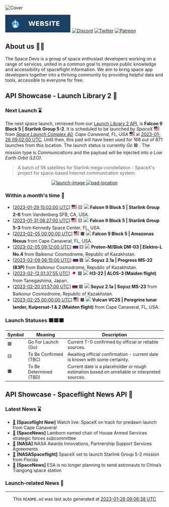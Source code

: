 ![Cover](https://raw.githubusercontent.com/TheSpaceDevs/Tutorials/main/assets/tsd_cover.png)


[![Website](https://raw.githubusercontent.com/TheSpaceDevs/Tutorials/e36b2c250ce7fcd4a801c1ed6cb1f9f9d031696b/assets/badge_tsd_website.svg)](https://thespacedevs.com/)
[![Discord](https://img.shields.io/badge/Discord-%237289DA.svg?style=for-the-badge&logo=discord&logoColor=white)](https://discord.gg/p7ntkNA)
[![Twitter](https://img.shields.io/badge/Twitter-%231DA1F2.svg?style=for-the-badge&logo=Twitter&logoColor=white)](https://twitter.com/TheSpaceDevs)
[![Patreon](https://img.shields.io/badge/Patreon-F96854?style=for-the-badge&logo=patreon&logoColor=white)](https://www.patreon.com/TheSpaceDevs)

## About us 🧑‍🚀
The Space Devs is a group of space enthusiast developers working on a range of
services, united in a common goal to improve public knowledge and accessibility
of spaceflight information. We aim to bring space app developers together into a
thriving community by providing helpful data and tools, accessible to everyone
for free.

## API Showcase - Launch Library 2 🚀

### Next Launch ⌛
The next space launch, retrieved from our
<a href="https://thespacedevs.com/llapi">Launch Library 2 API</a>, is
**Falcon 9 Block 5 | Starlink Group 5-2**. It is scheduled to be launched by *SpaceX*
<img width="17" src="https://raw.githubusercontent.com/lipis/flag-icons/main/flags/4x3/us.svg" />
from *<a href="https://en.wikipedia.org/wiki/Cape_Canaveral_Air_Force_Station_Space_Launch_Complex_40">Space Launch Complex 40</a>, Cape Canaveral, FL, USA*
<img width="17" src="https://raw.githubusercontent.com/lipis/flag-icons/main/flags/4x3/us.svg" />
at <a href="https://www.timeanddate.com/worldclock/fixedtime.html?iso=20230126T090200">2023-01-26 09:02:00 UTC</a>.  Until
then, this pad will have been used for 166
out of 871 launches from this location. The launch status is currently
*Go* 🟩 . The mission type is
*Communications* and the payload will be injected
into *a Low Earth Orbit
(LEO)*.
<br>
<blockquote>
  A batch of 56 satellites for Starlink mega-constellation - SpaceX's project for space-based Internet communication system.
</blockquote>

<p float="left" align="center">
  <a href="https://en.wikipedia.org/wiki/Falcon_9" >
    <img alt="launch-image" height="200" src="https://spacelaunchnow-prod-east.nyc3.digitaloceanspaces.com/media/launch_images/falcon2520925_image_20221214103909.png" />
  </a>
  <a href="http://maps.google.com/maps?q=28.56194122,-80.57735736" >
    <img alt="pad-location" height="200" src="https://spacelaunchnow-prod-east.nyc3.digitaloceanspaces.com/media/launch_images/location_12_20200803142519.jpg"  />
  </a>
</p>

### Within a month's time 📅
- \[<a href="https://www.timeanddate.com/worldclock/fixedtime.html?iso=20230129T150200">2023-01-29 15:02:00 UTC</a>\]  <img width="17" src="https://raw.githubusercontent.com/lipis/flag-icons/main/flags/4x3/us.svg" /> 🟨  <a href="https://www.google.com/calendar/render?action=TEMPLATE&text=Falcon 9 Block 5 | Starlink Group 2-6&location=Vandenberg SFB, CA, USA&dates=20230129T150200Z%2F20230129T214500Z"><img border="0" width="15" src="https://upload.wikimedia.org/wikipedia/commons/a/a5/Google_Calendar_icon_%282020%29.svg"></a> **Falcon 9 Block 5 | Starlink Group 2-6** from Vandenberg SFB, CA, USA.
- \[<a href="https://www.timeanddate.com/worldclock/fixedtime.html?iso=20230131T082700">2023-01-31 08:27:00 UTC</a>\]  <img width="17" src="https://raw.githubusercontent.com/lipis/flag-icons/main/flags/4x3/us.svg" /> 🟨  <a href="https://www.google.com/calendar/render?action=TEMPLATE&text=Falcon 9 Block 5 | Starlink Group 5-3&location=Kennedy Space Center, FL, USA&dates=20230131T082700Z%2F20230131T082700Z"><img border="0" width="15" src="https://upload.wikimedia.org/wikipedia/commons/a/a5/Google_Calendar_icon_%282020%29.svg"></a> **Falcon 9 Block 5 | Starlink Group 5-3** from Kennedy Space Center, FL, USA.
- \[<a href="https://www.timeanddate.com/worldclock/fixedtime.html?iso=20230205T000000">2023-02-05 00:00:00 UTC</a>\]  <img width="17" src="https://raw.githubusercontent.com/lipis/flag-icons/main/flags/4x3/us.svg" /> 🟧  <a href="https://www.google.com/calendar/render?action=TEMPLATE&text=Falcon 9 Block 5 | Amazonas Nexus&location=Cape Canaveral, FL, USA&dates=20230205T000000Z%2F20230205T000000Z"><img border="0" width="15" src="https://upload.wikimedia.org/wikipedia/commons/a/a5/Google_Calendar_icon_%282020%29.svg"></a> **Falcon 9 Block 5 | Amazonas Nexus** from Cape Canaveral, FL, USA.
- \[<a href="https://www.timeanddate.com/worldclock/fixedtime.html?iso=20230205T091200">2023-02-05 09:12:00 UTC</a>\]  <img width="17" src="https://raw.githubusercontent.com/lipis/flag-icons/main/flags/4x3/ru.svg" /> 🟨  <a href="https://www.google.com/calendar/render?action=TEMPLATE&text=Proton-M/Blok DM-03 | Elektro-L No.4&location=Baikonur Cosmodrome, Republic of Kazakhstan&dates=20230205T091200Z%2F20230205T091200Z"><img border="0" width="15" src="https://upload.wikimedia.org/wikipedia/commons/a/a5/Google_Calendar_icon_%282020%29.svg"></a> **Proton-M/Blok DM-03 | Elektro-L No.4** from Baikonur Cosmodrome, Republic of Kazakhstan.
- \[<a href="https://www.timeanddate.com/worldclock/fixedtime.html?iso=20230209T061500">2023-02-09 06:15:00 UTC</a>\]  <img width="17" src="https://raw.githubusercontent.com/lipis/flag-icons/main/flags/4x3/ru.svg" /> 🟩  <a href="https://www.google.com/calendar/render?action=TEMPLATE&text=Soyuz 2.1a | Progress MS-22 (83P)&location=Baikonur Cosmodrome, Republic of Kazakhstan&dates=20230209T061500Z%2F20230209T061500Z"><img border="0" width="15" src="https://upload.wikimedia.org/wikipedia/commons/a/a5/Google_Calendar_icon_%282020%29.svg"></a> **Soyuz 2.1a | Progress MS-22 (83P)** from Baikonur Cosmodrome, Republic of Kazakhstan.
- \[<a href="https://www.timeanddate.com/worldclock/fixedtime.html?iso=20230213T013755">2023-02-13 01:37:55 UTC</a>\]  <img width="17" src="https://raw.githubusercontent.com/lipis/flag-icons/main/flags/4x3/jp.svg" /> 🟩  <a href="https://www.google.com/calendar/render?action=TEMPLATE&text=H3-22 | ALOS-3 (Maiden flight)&location=Tanegashima, Japan&dates=20230213T013755Z%2F20230213T014415Z"><img border="0" width="15" src="https://upload.wikimedia.org/wikipedia/commons/a/a5/Google_Calendar_icon_%282020%29.svg"></a> **H3-22 | ALOS-3 (Maiden flight)** from Tanegashima, Japan.
- \[<a href="https://www.timeanddate.com/worldclock/fixedtime.html?iso=20230220T015700">2023-02-20 01:57:00 UTC</a>\]  <img width="17" src="https://raw.githubusercontent.com/lipis/flag-icons/main/flags/4x3/ru.svg" /> 🟩  <a href="https://www.google.com/calendar/render?action=TEMPLATE&text=Soyuz 2.1a | Soyuz MS-23&location=Baikonur Cosmodrome, Republic of Kazakhstan&dates=20230220T015700Z%2F20230220T015700Z"><img border="0" width="15" src="https://upload.wikimedia.org/wikipedia/commons/a/a5/Google_Calendar_icon_%282020%29.svg"></a> **Soyuz 2.1a | Soyuz MS-23** from Baikonur Cosmodrome, Republic of Kazakhstan.
- \[<a href="https://www.timeanddate.com/worldclock/fixedtime.html?iso=20230225T000000">2023-02-25 00:00:00 UTC</a>\]  <img width="17" src="https://raw.githubusercontent.com/lipis/flag-icons/main/flags/4x3/us.svg" /> 🟧  <a href="https://www.google.com/calendar/render?action=TEMPLATE&text=Vulcan VC2S | Peregrine lunar lander, Kuipersat-1 &amp; 2 (Maiden flight)&location=Cape Canaveral, FL, USA&dates=20230225T000000Z%2F20230225T000000Z"><img border="0" width="15" src="https://upload.wikimedia.org/wikipedia/commons/a/a5/Google_Calendar_icon_%282020%29.svg"></a> **Vulcan VC2S | Peregrine lunar lander, Kuipersat-1 & 2 (Maiden flight)** from Cape Canaveral, FL, USA.


### Launch Statuses 🟩🟨🟧
<p align="center">
    <table class="tg">
    <thead>
      <tr>
        <th class="tg-0pky">Symbol</th>
        <th class="tg-0pky">Meaning</th>
        <th class="tg-0pky">Description</th>
      </tr>
    </thead>
    <tbody>
      <tr>
        <td class="tg-0pky">🟩</td>
        <td class="tg-0pky">Go For Launch (Go)</td>
        <td class="tg-0pky">Current T-0 confirmed by official or reliable sources.</td>
      </tr>
      <tr>
        <td class="tg-0pky">🟨</td>
        <td class="tg-0pky">To Be Confirmed (TBC)</td>
        <td class="tg-0pky">Awaiting official confirmation - current date is known with some certainty.</td>
      </tr>
      <tr>
        <td class="tg-0pky">🟧</td>
        <td class="tg-0pky">To Be Determined (TBD)</td>
        <td class="tg-0pky">Current date is a placeholder or rough estimation based on unreliable or interpreted sources.</td>
      </tr>
    </tbody>
    </table>
</p>

## API Showcase - Spaceflight News API 📰

### Latest News ⌛
- <a href="https://spaceflightnow.com/2023/01/26/falcon-9-starlink-5-2-coverage/" >🔗</a> **[Spaceflight Now]** Watch live: SpaceX on track for predawn launch from Cape Canaveral
- <a href="https://spacenews.com/lamborn-named-chair-of-house-armed-services-strategic-forces-subcommittee/" >🔗</a> **[SpaceNews]** Lamborn named chair of House Armed Services strategic forces subcommittee
- <a href="http://www.nasa.gov/press-release/nasa-awards-innovations-partnership-support-services-agreements" >🔗</a> **[NASA]** NASA Awards Innovations, Partnership Support Services Agreements
- <a href="https://www.nasaspaceflight.com/2023/01/starlink-5-2-launch/" >🔗</a> **[NASASpaceflight]** SpaceX set to launch Starlink Group 5-2 mission from Florida
- <a href="https://spacenews.com/esa-is-no-longer-planning-to-send-astronauts-to-chinas-tiangong-space-station/" >🔗</a> **[SpaceNews]** ESA is no longer planning to send astronauts to China’s Tiangong space station


### Launch-related News 🚀



<hr>
  <div align="center">
  This <code>README.md</code> was last auto generated at <a href="https://www.timeanddate.com/worldclock/fixedtime.html?iso=20230126T090638">2023-01-26 09:06:38 UTC</a>
  <br>
  <!-- <a href="https://medium.com/@g.h.garrett" target="_blank">Learn to add space launches to your profile here!</a> -->
</div>
